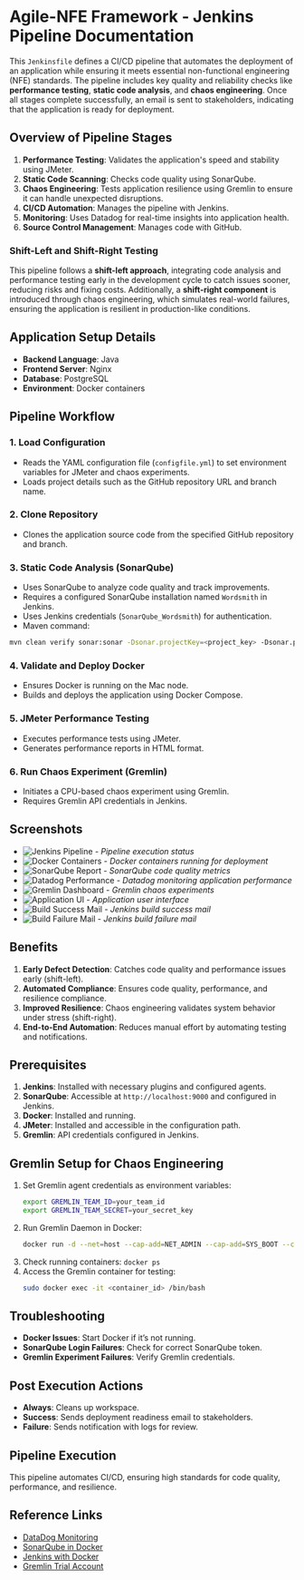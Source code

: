 
# Agile-NFE Framework - Jenkins Pipeline Documentation

This `Jenkinsfile` defines a CI/CD pipeline that automates the deployment of an application while ensuring it meets essential non-functional engineering (NFE) standards. The pipeline includes key quality and reliability checks like **performance testing**, **static code analysis**, and **chaos engineering**. Once all stages complete successfully, an email is sent to stakeholders, indicating that the application is ready for deployment.

## Overview of Pipeline Stages

1. **Performance Testing**: Validates the application's speed and stability using JMeter.
2. **Static Code Scanning**: Checks code quality using SonarQube.
3. **Chaos Engineering**: Tests application resilience using Gremlin to ensure it can handle unexpected disruptions.
4. **CI/CD Automation**: Manages the pipeline with Jenkins.
5. **Monitoring**: Uses Datadog for real-time insights into application health.
6. **Source Control Management**: Manages code with GitHub.

### Shift-Left and Shift-Right Testing
This pipeline follows a **shift-left approach**, integrating code analysis and performance testing early in the development cycle to catch issues sooner, reducing risks and fixing costs. Additionally, a **shift-right component** is introduced through chaos engineering, which simulates real-world failures, ensuring the application is resilient in production-like conditions.

## Application Setup Details
- **Backend Language**: Java
- **Frontend Server**: Nginx
- **Database**: PostgreSQL
- **Environment**: Docker containers

## Pipeline Workflow
### 1. **Load Configuration**
   - Reads the YAML configuration file (`configfile.yml`) to set environment variables for JMeter and chaos experiments.
   - Loads project details such as the GitHub repository URL and branch name.

### 2. **Clone Repository**
   - Clones the application source code from the specified GitHub repository and branch.

### 3. **Static Code Analysis (SonarQube)**
   - Uses SonarQube to analyze code quality and track improvements.
   - Requires a configured SonarQube installation named `Wordsmith` in Jenkins.
   - Uses Jenkins credentials (`SonarQube_Wordsmith`) for authentication.
   - Maven command:
   ```bash
   mvn clean verify sonar:sonar -Dsonar.projectKey=<project_key> -Dsonar.projectName=<project_name> -Dsonar.host.url=<sonarqube_url> -Dsonar.login=<SONAR_TOKEN>
   ```

### 4. **Validate and Deploy Docker**
   - Ensures Docker is running on the Mac node.
   - Builds and deploys the application using Docker Compose.

### 5. **JMeter Performance Testing**
   - Executes performance tests using JMeter.
   - Generates performance reports in HTML format.

### 6. **Run Chaos Experiment (Gremlin)**
   - Initiates a CPU-based chaos experiment using Gremlin.
   - Requires Gremlin API credentials in Jenkins.

## Screenshots

- ![Jenkins Pipeline](Screenshot/Jenkins.png) - *Pipeline execution status*
- ![Docker Containers](Screenshot/docker.png) - *Docker containers running for deployment*
- ![SonarQube Report](Screenshot/SonarQube.png) - *SonarQube code quality metrics*
- ![Datadog Performance](Screenshot/DatadogJmeter.png) - *Datadog monitoring application performance*
- ![Gremlin Dashboard](Screenshot/Gremlin.png) - *Gremlin chaos experiments*
- ![Application UI](Screenshot/application.png) - *Application user interface*
- ![Build Success Mail](Screenshot/success.png) - *Jenkins build success mail*
- ![Build Failure Mail](Screenshot/failure.png) - *Jenkins build failure mail*

## Benefits
1. **Early Defect Detection**: Catches code quality and performance issues early (shift-left).
2. **Automated Compliance**: Ensures code quality, performance, and resilience compliance.
3. **Improved Resilience**: Chaos engineering validates system behavior under stress (shift-right).
4. **End-to-End Automation**: Reduces manual effort by automating testing and notifications.

## Prerequisites
1. **Jenkins**: Installed with necessary plugins and configured agents.
2. **SonarQube**: Accessible at `http://localhost:9000` and configured in Jenkins.
3. **Docker**: Installed and running.
4. **JMeter**: Installed and accessible in the configuration path.
5. **Gremlin**: API credentials configured in Jenkins.

## Gremlin Setup for Chaos Engineering

1. Set Gremlin agent credentials as environment variables:
   ```bash
   export GREMLIN_TEAM_ID=your_team_id
   export GREMLIN_TEAM_SECRET=your_secret_key
   ```
2. Run Gremlin Daemon in Docker:
   ```bash
   docker run -d --net=host --cap-add=NET_ADMIN --cap-add=SYS_BOOT --cap-add=SYS_TIME --cap-add=KILL    -v $PWD/var/lib/gremlin:/var/lib/gremlin -v $PWD/var/log/gremlin:/var/log/gremlin    -v /var/run/docker.sock:/var/run/docker.sock -e GREMLIN_TEAM_ID="$GREMLIN_TEAM_ID"    -e GREMLIN_TEAM_SECRET="$GREMLIN_TEAM_SECRET" -e GREMLIN_CLIENT_TAGS="foo=bar" gremlin/gremlin daemon
   ```
3. Check running containers: `docker ps`
4. Access the Gremlin container for testing:
   ```bash
   sudo docker exec -it <container_id> /bin/bash
   ```

## Troubleshooting
- **Docker Issues**: Start Docker if it’s not running.
- **SonarQube Login Failures**: Check for correct SonarQube token.
- **Gremlin Experiment Failures**: Verify Gremlin credentials.

## Post Execution Actions
- **Always**: Cleans up workspace.
- **Success**: Sends deployment readiness email to stakeholders.
- **Failure**: Sends notification with logs for review.

## Pipeline Execution
This pipeline automates CI/CD, ensuring high standards for code quality, performance, and resilience.

## Reference Links
- [DataDog Monitoring](https://app.datadoghq.com/)
- [SonarQube in Docker](https://medium.com/@HoussemDellai/setup-sonarqube-in-a-docker-container-3c3908b624df)
- [Jenkins with Docker](https://octopus.com/blog/jenkins-docker-install-guide)
- [Gremlin Trial Account](https://www.gremlin.com/trial)

